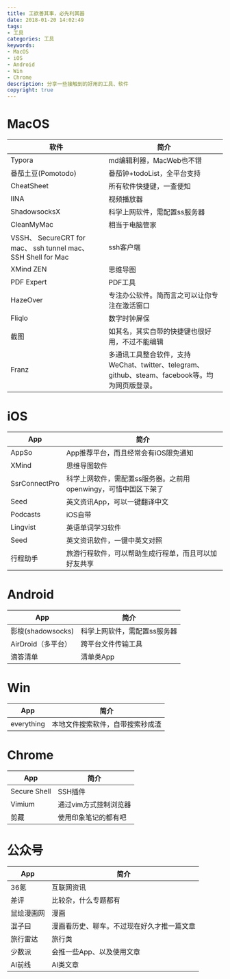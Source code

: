 ```yaml
---
title: 工欲善其事，必先利其器
date: 2018-01-20 14:02:49
tags: 
- 工具
categories: 工具
keywords: 
- MacOS
- iOS
- Android
- Win
- Chrome
description: 分享一些接触到的好用的工具、软件
copyright: true
---
```


# MacOS

| 软件                                       | 简介                                       |
| ---------------------------------------- | ---------------------------------------- |
| Typora                                   | md编辑利器，MacWeb也不错                         |
| 番茄土豆(Pomotodo)                           | 番茄钟+todoList，全平台支持                       |
| CheatSheet                               | 所有软件快捷键，一查便知                             |
| IINA                                     | 视频播放器                                    |
| ShadowsocksX                             | 科学上网软件，需配置ss服务器                          |
| CleanMyMac                               | 相当于电脑管家                                  |
| VSSH、 SecureCRT for mac、 ssh tunnel mac、 SSH Shell for Mac | ssh客户端                                   |
| XMind ZEN                                | 思维导图                                     |
| PDF Expert                               | PDF工具                                    |
| HazeOver                                 | 专注办公软件。简而言之可以让你专注在激活窗口                   |
| Fliqlo                                   | 数字时钟屏保                                   |
| 截图                                       | 如其名，其实自带的快捷键也很好用，不过不能编辑                  |
| Franz                                    | 多通讯工具整合软件，支持WeChat、twitter、telegram、github、steam、facebook等。均为网页版登录。 |


# iOS

| App           | 简介                                    |
| ------------- | ------------------------------------- |
| AppSo         | App推荐平台，而且经常会有iOS限免通知                 |
| XMind         | 思维导图软件                                |
| SsrConnectPro | 科学上网软件，需配置ss服务器。之前用openwingy，可惜中国区下架了 |
| Seed          | 英文资讯App，可以一键翻译中文                      |
| Podcasts      | iOS自带                                 |
| Lingvist      | 英语单词学习软件                              |
| Seed          | 英文资讯软件，一键中英文对照                        |
| 行程助手          | 旅游行程软件，可以帮助生成行程单，而且可以加好友共享            |

# Android

| App             | 简介              |
| --------------- | --------------- |
| 影梭(shadowsocks) | 科学上网软件，需配置ss服务器 |
| AirDroid（多平台）   | 跨平台文件传输工具       |
| 滴答清单            | 清单类App          |


# Win

| App        | 简介               |
| ---------- | ---------------- |
| everything | 本地文件搜索软件，自带搜索秒成渣 |

# Chrome

| App          | 简介           |
| ------------ | ------------ |
| Secure Shell | SSH插件        |
| Vimium       | 通过vim方式控制浏览器 |
| 剪藏           | 使用印象笔记的都有吧   |

# 公众号

| App   | 简介                    |
| ----- | --------------------- |
| 36氪   | 互联网资讯                 |
| 差评    | 比较杂，什么专题都有            |
| 鼠绘漫画网 | 漫画                    |
| 混子曰   | 漫画看历史、聊车。不过现在好久才推一篇文章 |
| 旅行雷达  | 旅行类                   |
| 少数派   | 会推一些App、以及使用文章        |
| AI前线  | AI类文章                 |
